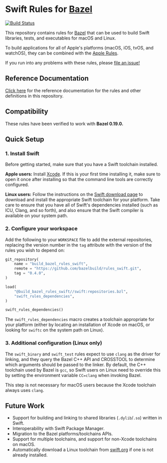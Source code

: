 # Swift Rules for [Bazel](https://bazel.build)

[![Build Status](https://travis-ci.org/bazelbuild/rules_swift.svg?branch=master)](https://travis-ci.org/bazelbuild/rules_swift)

This repository contains rules for [Bazel](https://bazel.build) that can be
used to build Swift libraries, tests, and executables for macOS and Linux.

To build applications for all of Apple's platforms (macOS, iOS, tvOS, and
watchOS), they can be combined with the
[Apple Rules](https://github.com/bazelbuild/rules_apple).

If you run into any problems with these rules, please
[file an issue!](https://github.com/bazelbuild/rules_swift/issues/new)

## Reference Documentation

[Click here](https://github.com/bazelbuild/rules_swift/tree/master/doc/index.md)
for the reference documentation for the rules and other definitions in this
repository.

## Compatibility

These rules have been verified to work with **Bazel 0.19.0.**

## Quick Setup

### 1. Install Swift

Before getting started, make sure that you have a Swift toolchain installed.

**Apple users:** Install [Xcode](https://developer.apple.com/xcode/downloads/).
If this is your first time installing it, make sure to open it once after
installing so that the command line tools are correctly configured.

**Linux users:** Follow the instructions on the
[Swift download page](https://swift.org/download/) to download and install the
appropriate Swift toolchain for your platform. Take care to ensure that you have
all of Swift's dependencies installed (such as ICU, Clang, and so forth), and
also ensure that the Swift compiler is available on your system path.

### 2. Configure your workspace

Add the following to your `WORKSPACE` file to add the external repositories,
replacing the version number in the `tag` attribute with the version of the
rules you wish to depend on:

```python
git_repository(
    name = "build_bazel_rules_swift",
    remote = "https://github.com/bazelbuild/rules_swift.git",
    tag = "0.4.0",
)

load(
    "@build_bazel_rules_swift//swift:repositories.bzl",
    "swift_rules_dependencies",
)

swift_rules_dependencies()
```

The `swift_rules_dependencies` macro creates a toolchain appropriate for your
platform (either by locating an installation of Xcode on macOS, or looking for
`swiftc` on the system path on Linux).

### 3. Additional configuration (Linux only)

The `swift_binary` and `swift_test` rules expect to use `clang` as the driver
for linking, and they query the Bazel C++ API and CROSSTOOL to determine which
arguments should be passed to the linker. By default, the C++ toolchain used by
Bazel is `gcc`, so Swift users on Linux need to override this by setting the
environment variable `CC=clang` when invoking Bazel.

This step is not necessary for macOS users because the Xcode toolchain always
uses `clang`.

## Future Work

* Support for building and linking to shared libraries (`.dylib`/`.so`) written
  in Swift.
* Interoperability with Swift Package Manager.
* Migration to the Bazel platforms/toolchains APIs.
* Support for multiple toolchains, and support for non-Xcode toolchains on
  macOS.
* Automatically download a Linux toolchain from [swift.org](https://swift.org)
  if one is not already installed.
